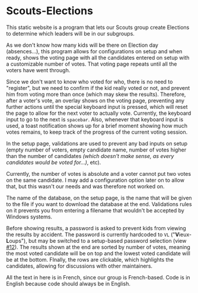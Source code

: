 # Scouts-Elections

This static website is a program that lets our Scouts group create Elections to determine which leaders will be in our subgroups.

As we don't know how many kids will be there on Election day (absences...), this program allows for configurations on setup and when ready, shows the voting page with all the candidates entered on setup with a customizable number of votes. That voting page repeats until all the voters have went through.

Since we don't want to know who voted for who, there is no need to "register", but we need to confirm if the kid really voted or not, and prevent him from voting more than once (which may skew the results).
Therefore, after a voter's vote, an overlay shows on the voting page, preventing any further actions until the special keyboard input is pressed, which will reset the page to allow for the next voter to actually vote.
Currently, the keyboard input to go to the next is `spacebar`.
Also, whenever that keyboard input is used, a toast notification shows up for a brief moment showing how much votes remains, to keep track of the progress of the current voting session.

In the setup page, validations are used to prevent any bad inputs on setup (empty number of voters, empty candidate name, number of votes higher than the number of candidates *(which doesn't make sense, as every candidates would be voted for...)*, etc).

Currently, the number of votes is absolute and a voter cannot put two votes on the same candidate.
I may add a configuration option later on to allow that, but this wasn't our needs and was therefore not worked on.

The name of the database, on the setup page, is the name that will be given to the file if you want to download the database at the end.
Validations rules on it prevents you from entering a filename that wouldn't be accepted by Windows systems.

Before showing results, a password is asked to prevent kids from viewing the results by accident.
The password is currently hardcoded to `VL` ("**V**ieux-**L**oups"), but may be switched to a setup-based password selection (view [#12][1]).
The results shown at the end are sorted by number of votes, meaning the most voted candidate will be on top and the lowest voted candidate will be at the bottom.
FInally, the rows are clickable, which highlights the candidates, allowing for discussions with other maintainers.

All the text in here is in French, since our group is French-based.
Code is in English because code should always be in English.

[1]: https://github.com/V-ed/Scouts-Elections/issues/12
